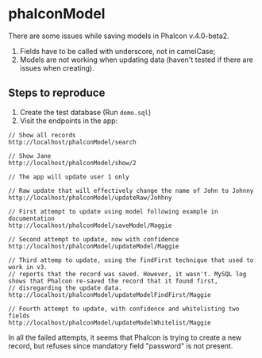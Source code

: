 # phalconModel

There are some issues while saving models in Phalcon v.4.0-beta2.

1. Fields have to be called with underscore, not in camelCase;
2. Models are not working when updating data (haven't tested if there are issues when creating).

## Steps to reproduce

1. Create the test database (Run `demo.sql`)
2. Visit the endpoints in the app:

```
// Show all records
http://localhost/phalconModel/search

// Show Jane
http://localhost/phalconModel/show/2

// The app will update user 1 only

// Raw update that will effectively change the name of John to Johnny
http://localhost/phalconModel/updateRaw/Johhny

// First attempt to update using model following example in documentation
http://localhost/phalconModel/saveModel/Maggie

// Second attempt to update, now with confidence
http://localhost/phalconModel/updateModel/Maggie

// Third attemp to update, using the findFirst technique that used to work in v3. 
// reports that the record was saved. However, it wasn't. MySQL log shows that Phalcon re-saved the record that it found first, 
// disregarding the update data.
http://localhost/phalconModel/updateModelFindFirst/Maggie

// Fourth attempt to update, with confidence and whitelisting two fields
http://localhost/phalconModel/updateModelWhitelist/Maggie

```

In all the failed attempts, it seems that Phalcon is trying to create a new record, but refuses since mandatory field "password" is not present.










